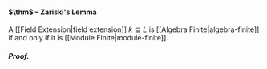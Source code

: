 #### $\thm$ – Zariski's Lemma
A [[Field Extension|field extension]] $k \subseteq L$ is [[Algebra Finite|algebra-finite]] if and only if it is [[Module Finite|module-finite]].

##### *Proof.*